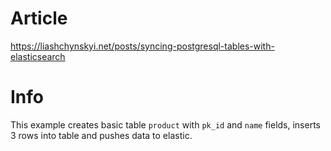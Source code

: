 # Article

https://liashchynskyi.net/posts/syncing-postgresql-tables-with-elasticsearch

# Info

This example creates basic table `product` with `pk_id` and `name` fields, inserts 3 rows into table and pushes data to elastic.
